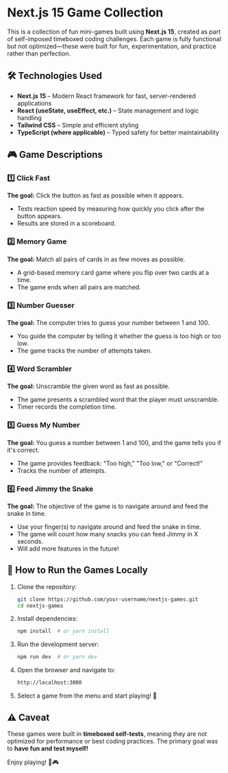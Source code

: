 # Next.js 15 Game Collection

This is a collection of fun mini-games built using **Next.js 15**, created as part of self-imposed timeboxed coding challenges. Each game is fully functional but not optimized—these were built for fun, experimentation, and practice rather than perfection.

## 🛠️ Technologies Used
- **Next.js 15** – Modern React framework for fast, server-rendered applications
- **React (useState, useEffect, etc.)** – State management and logic handling
- **Tailwind CSS** – Simple and efficient styling
- **TypeScript (where applicable)** – Typed safety for better maintainability

## 🎮 Game Descriptions

### 1️⃣ Click Fast
**The goal:** Click the button as fast as possible when it appears.
- Tests reaction speed by measuring how quickly you click after the button appears.
- Results are stored in a scoreboard.

### 2️⃣ Memory Game
**The goal:** Match all pairs of cards in as few moves as possible.
- A grid-based memory card game where you flip over two cards at a time.
- The game ends when all pairs are matched.

### 3️⃣ Number Guesser
**The goal:** The computer tries to guess your number between 1 and 100.
- You guide the computer by telling it whether the guess is too high or too low.
- The game tracks the number of attempts taken.

### 4️⃣ Word Scrambler
**The goal:** Unscramble the given word as fast as possible.
- The game presents a scrambled word that the player must unscramble.
- Timer records the completion time.

### 5️⃣ Guess My Number
**The goal:** You guess a number between 1 and 100, and the game tells you if it's correct.
- The game provides feedback: "Too high," "Too low," or "Correct!"
- Tracks the number of attempts.

### 6️⃣ Feed Jimmy the Snake
**The goal:** The objective of the game is to navigate around and feed the snake in time.
- Use your finger(s) to navigate around and feed the snake in time.
- The game will count how many snacks you can feed Jimmy in X seconds.
- Will add more features in the future!

## 🚀 How to Run the Games Locally

1. Clone the repository:
   ```sh
   git clone https://github.com/your-username/nextjs-games.git
   cd nextjs-games
   ```

2. Install dependencies:
   ```sh
   npm install  # or yarn install
   ```

3. Run the development server:
   ```sh
   npm run dev  # or yarn dev
   ```

4. Open the browser and navigate to:
   ```sh
   http://localhost:3000
   ```

5. Select a game from the menu and start playing! 🎉

## ⚠️ Caveat
These games were built in **timeboxed self-tests**, meaning they are not optimized for performance or best coding practices. The primary goal was to **have fun and test myself!**

Enjoy playing! 🚀🎮